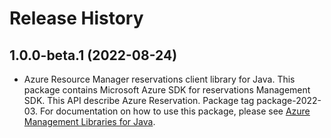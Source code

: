 # Release History

## 1.0.0-beta.1 (2022-08-24)

- Azure Resource Manager reservations client library for Java. This package contains Microsoft Azure SDK for reservations Management SDK. This API describe Azure Reservation. Package tag package-2022-03. For documentation on how to use this package, please see [Azure Management Libraries for Java](https://aka.ms/azsdk/java/mgmt).

